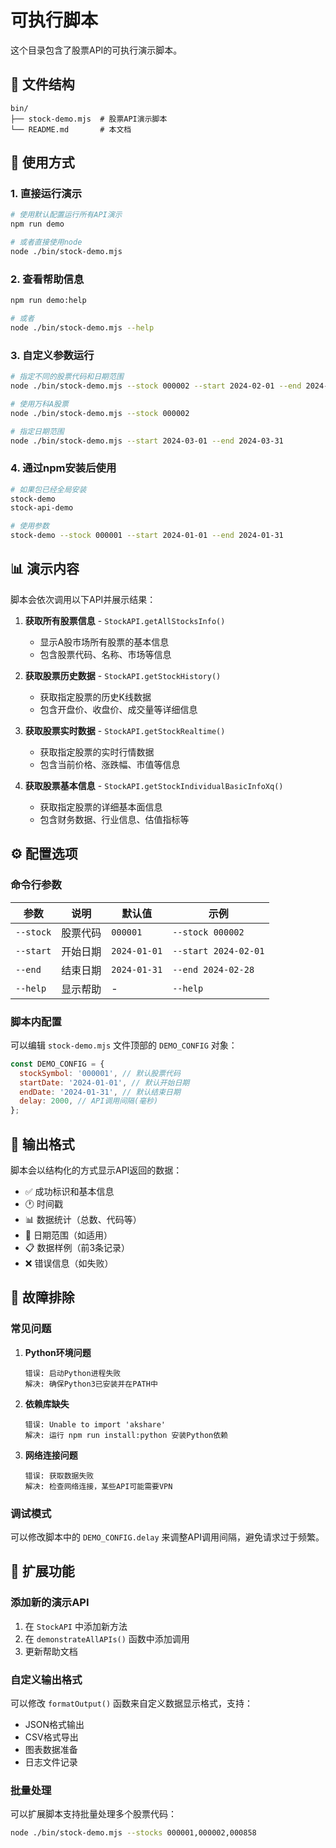 # 可执行脚本

这个目录包含了股票API的可执行演示脚本。

## 📁 文件结构

```
bin/
├── stock-demo.mjs  # 股票API演示脚本
└── README.md       # 本文档
```

## 🚀 使用方式

### 1. 直接运行演示

```bash
# 使用默认配置运行所有API演示
npm run demo

# 或者直接使用node
node ./bin/stock-demo.mjs
```

### 2. 查看帮助信息

```bash
npm run demo:help

# 或者
node ./bin/stock-demo.mjs --help
```

### 3. 自定义参数运行

```bash
# 指定不同的股票代码和日期范围
node ./bin/stock-demo.mjs --stock 000002 --start 2024-02-01 --end 2024-02-28

# 使用万科A股票
node ./bin/stock-demo.mjs --stock 000002

# 指定日期范围
node ./bin/stock-demo.mjs --start 2024-03-01 --end 2024-03-31
```

### 4. 通过npm安装后使用

```bash
# 如果包已经全局安装
stock-demo
stock-api-demo

# 使用参数
stock-demo --stock 000001 --start 2024-01-01 --end 2024-01-31
```

## 📊 演示内容

脚本会依次调用以下API并展示结果：

1. **获取所有股票信息** - `StockAPI.getAllStocksInfo()`
   - 显示A股市场所有股票的基本信息
   - 包含股票代码、名称、市场等信息

2. **获取股票历史数据** - `StockAPI.getStockHistory()`
   - 获取指定股票的历史K线数据
   - 包含开盘价、收盘价、成交量等详细信息

3. **获取股票实时数据** - `StockAPI.getStockRealtime()`
   - 获取指定股票的实时行情数据
   - 包含当前价格、涨跌幅、市值等信息

4. **获取股票基本信息** - `StockAPI.getStockIndividualBasicInfoXq()`
   - 获取指定股票的详细基本面信息
   - 包含财务数据、行业信息、估值指标等

## ⚙️ 配置选项

### 命令行参数

| 参数      | 说明     | 默认值       | 示例                 |
| --------- | -------- | ------------ | -------------------- |
| `--stock` | 股票代码 | `000001`     | `--stock 000002`     |
| `--start` | 开始日期 | `2024-01-01` | `--start 2024-02-01` |
| `--end`   | 结束日期 | `2024-01-31` | `--end 2024-02-28`   |
| `--help`  | 显示帮助 | -            | `--help`             |

### 脚本内配置

可以编辑 `stock-demo.mjs` 文件顶部的 `DEMO_CONFIG` 对象：

```javascript
const DEMO_CONFIG = {
  stockSymbol: '000001', // 默认股票代码
  startDate: '2024-01-01', // 默认开始日期
  endDate: '2024-01-31', // 默认结束日期
  delay: 2000, // API调用间隔(毫秒)
};
```

## 📝 输出格式

脚本会以结构化的方式显示API返回的数据：

- ✅ 成功标识和基本信息
- 🕐 时间戳
- 📊 数据统计（总数、代码等）
- 📅 日期范围（如适用）
- 📋 数据样例（前3条记录）
- ❌ 错误信息（如失败）

## 🔧 故障排除

### 常见问题

1. **Python环境问题**

   ```
   错误: 启动Python进程失败
   解决: 确保Python3已安装并在PATH中
   ```

2. **依赖库缺失**

   ```
   错误: Unable to import 'akshare'
   解决: 运行 npm run install:python 安装Python依赖
   ```

3. **网络连接问题**
   ```
   错误: 获取数据失败
   解决: 检查网络连接，某些API可能需要VPN
   ```

### 调试模式

可以修改脚本中的 `DEMO_CONFIG.delay` 来调整API调用间隔，避免请求过于频繁。

## 🌟 扩展功能

### 添加新的演示API

1. 在 `StockAPI` 中添加新方法
2. 在 `demonstrateAllAPIs()` 函数中添加调用
3. 更新帮助文档

### 自定义输出格式

可以修改 `formatOutput()` 函数来自定义数据显示格式，支持：

- JSON格式输出
- CSV格式导出
- 图表数据准备
- 日志文件记录

### 批量处理

可以扩展脚本支持批量处理多个股票代码：

```bash
node ./bin/stock-demo.mjs --stocks 000001,000002,000858
```
